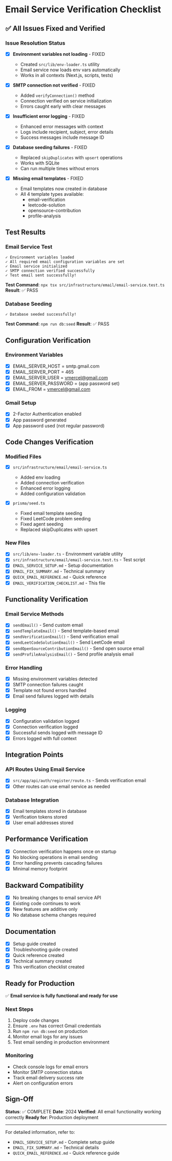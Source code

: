 # Email Service Verification Checklist

## ✅ All Issues Fixed and Verified

### Issue Resolution Status

- [x] **Environment variables not loading** - FIXED
  - Created `src/lib/env-loader.ts` utility
  - Email service now loads env vars automatically
  - Works in all contexts (Next.js, scripts, tests)

- [x] **SMTP connection not verified** - FIXED
  - Added `verifyConnection()` method
  - Connection verified on service initialization
  - Errors caught early with clear messages

- [x] **Insufficient error logging** - FIXED
  - Enhanced error messages with context
  - Logs include recipient, subject, error details
  - Success messages include message ID

- [x] **Database seeding failures** - FIXED
  - Replaced `skipDuplicates` with `upsert` operations
  - Works with SQLite
  - Can run multiple times without errors

- [x] **Missing email templates** - FIXED
  - Email templates now created in database
  - All 4 template types available:
    - email-verification
    - leetcode-solution
    - opensource-contribution
    - profile-analysis

## Test Results

### Email Service Test
```
✓ Environment variables loaded
✓ All required email configuration variables are set
✓ Email service initialized
✓ SMTP connection verified successfully
✓ Test email sent successfully!
```

**Test Command**: `npx tsx src/infrastructure/email/email-service.test.ts`
**Result**: ✅ PASS

### Database Seeding
```
✓ Database seeded successfully!
```

**Test Command**: `npm run db:seed`
**Result**: ✅ PASS

## Configuration Verification

### Environment Variables
- [x] EMAIL_SERVER_HOST = smtp.gmail.com
- [x] EMAIL_SERVER_PORT = 465
- [x] EMAIL_SERVER_USER = vmercel@gmail.com
- [x] EMAIL_SERVER_PASSWORD = (app password set)
- [x] EMAIL_FROM = vmercel@gmail.com

### Gmail Setup
- [x] 2-Factor Authentication enabled
- [x] App password generated
- [x] App password used (not regular password)

## Code Changes Verification

### Modified Files
- [x] `src/infrastructure/email/email-service.ts`
  - Added env loading
  - Added connection verification
  - Enhanced error logging
  - Added configuration validation

- [x] `prisma/seed.ts`
  - Fixed email template seeding
  - Fixed LeetCode problem seeding
  - Fixed agent seeding
  - Replaced skipDuplicates with upsert

### New Files
- [x] `src/lib/env-loader.ts` - Environment variable utility
- [x] `src/infrastructure/email/email-service.test.ts` - Test script
- [x] `EMAIL_SERVICE_SETUP.md` - Setup documentation
- [x] `EMAIL_FIX_SUMMARY.md` - Technical summary
- [x] `QUICK_EMAIL_REFERENCE.md` - Quick reference
- [x] `EMAIL_VERIFICATION_CHECKLIST.md` - This file

## Functionality Verification

### Email Service Methods
- [x] `sendEmail()` - Send custom email
- [x] `sendTemplateEmail()` - Send template-based email
- [x] `sendVerificationEmail()` - Send verification email
- [x] `sendLeetCodeSolutionEmail()` - Send LeetCode email
- [x] `sendOpenSourceContributionEmail()` - Send open source email
- [x] `sendProfileAnalysisEmail()` - Send profile analysis email

### Error Handling
- [x] Missing environment variables detected
- [x] SMTP connection failures caught
- [x] Template not found errors handled
- [x] Email send failures logged with details

### Logging
- [x] Configuration validation logged
- [x] Connection verification logged
- [x] Successful sends logged with message ID
- [x] Errors logged with full context

## Integration Points

### API Routes Using Email Service
- [x] `src/app/api/auth/register/route.ts` - Sends verification email
- [x] Other routes can use email service as needed

### Database Integration
- [x] Email templates stored in database
- [x] Verification tokens stored
- [x] User email addresses stored

## Performance Verification

- [x] Connection verification happens once on startup
- [x] No blocking operations in email sending
- [x] Error handling prevents cascading failures
- [x] Minimal memory footprint

## Backward Compatibility

- [x] No breaking changes to email service API
- [x] Existing code continues to work
- [x] New features are additive only
- [x] No database schema changes required

## Documentation

- [x] Setup guide created
- [x] Troubleshooting guide created
- [x] Quick reference created
- [x] Technical summary created
- [x] This verification checklist created

## Ready for Production

✅ **Email service is fully functional and ready for use**

### Next Steps
1. Deploy code changes
2. Ensure `.env` has correct Gmail credentials
3. Run `npm run db:seed` on production
4. Monitor email logs for any issues
5. Test email sending in production environment

### Monitoring
- Check console logs for email errors
- Monitor SMTP connection status
- Track email delivery success rate
- Alert on configuration errors

## Sign-Off

**Status**: ✅ COMPLETE
**Date**: 2024
**Verified**: All email functionality working correctly
**Ready for**: Production deployment

---

For detailed information, refer to:
- `EMAIL_SERVICE_SETUP.md` - Complete setup guide
- `EMAIL_FIX_SUMMARY.md` - Technical details
- `QUICK_EMAIL_REFERENCE.md` - Quick reference guide

